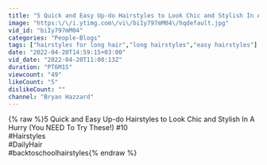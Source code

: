 ```yaml
---
title: "5 Quick and Easy Up-do Hairstyles to Look Chic and Stylish In A Hurry (You NEED To Try These!) #10"
image: "https:\/\/i.ytimg.com\/vi\/biIy797mM04\/hqdefault.jpg"
vid_id: "biIy797mM04"
categories: "People-Blogs"
tags: ["hairstyles for long hair","long hairstyles","easy hairstyles"]
date: "2022-04-20T14:59:15+03:00"
vid_date: "2022-04-20T11:00:13Z"
duration: "PT6M1S"
viewcount: "49"
likeCount: "5"
dislikeCount: ""
channel: "Bryan Hazzard"
---
```

{% raw %}5 Quick and Easy Up-do Hairstyles to Look Chic and Stylish In A Hurry (You NEED To Try These!) #10<br />#Hairstyles<br />#DailyHair<br />#backtoschoolhairstyles{% endraw %}
